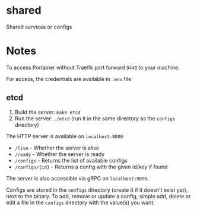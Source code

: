 # shared

Shared services or configs

# Notes

To access Portainer without Traefik port forward `9443` to your machine.

For access, the credentials are available in `.env` file

## etcd

1. Build the server: `make etcd`
2. Run the server: `./etcd` (run it in the same directory as the `configs` directory)

The HTTP server is available on `localhost:8080`:
- `/live` - Whether the server is alive
- `/ready` - Whether the server is ready
- `/configs` - Returns the list of available configs
- `/configs/{id}` - Returns a config with the given id/key if found

The server is also accessible via gRPC on `localhost:9090`.

Configs are stored in the `configs` directory (create it if it doesn't exist yet),
next to the binary.
To add, remove or update a config, simple add, delete or edit a file
in the `configs` directory with the value(s) you want.